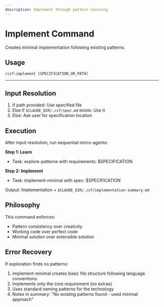 ```yaml
---
description: Implement through pattern learning
---
```


# Implement Command

Creates minimal implementation following existing patterns.

## Usage
```
/csf:implement [SPECIFICATION_OR_PATH]
```

---

## Input Resolution

1. If path provided: Use specified file
2. Else if `$CLAUDE_DIR/.csf/spec.md` exists: Use it
3. Else: Ask user for specification location

## Execution

After input resolution, run sequential micro-agents:

**Step 1: Learn**
- Task: explore-patterns with requirements: $SPECIFICATION

**Step 2: Implement**  
- Task: implement-minimal with spec: $SPECIFICATION

Output: Implementation + `$CLAUDE_DIR/.csf/implementation-summary.md`

## Philosophy

This command enforces:
- Pattern consistency over creativity
- Working code over perfect code
- Minimal solution over extensible solution

## Error Recovery

If exploration finds no patterns:
1. implement-minimal creates basic file structure following language conventions
2. Implements only the core requirement (no extras)
3. Uses standard naming patterns for the technology
4. Notes in summary: "No existing patterns found - used minimal approach"